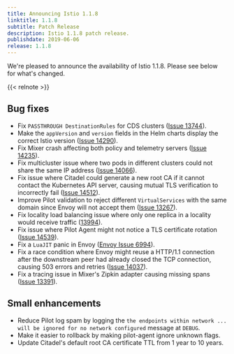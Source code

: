 ```yaml
---
title: Announcing Istio 1.1.8
linktitle: 1.1.8
subtitle: Patch Release
description: Istio 1.1.8 patch release.
publishdate: 2019-06-06
release: 1.1.8
---
```


We're pleased to announce the availability of Istio 1.1.8. Please see below for what's changed.

{{< relnote >}}

## Bug fixes

- Fix `PASSTHROUGH DestinationRules` for CDS clusters ([Issue 13744](https://github.com/istio/istio/issues/13744)).
- Make the `appVersion` and `version` fields in the Helm charts display the correct Istio version ([Issue 14290](https://github.com/istio/istio/issues/14290)).
- Fix Mixer crash affecting both policy and telemetry servers ([Issue 14235](https://github.com/istio/istio/issues/14235)).
- Fix multicluster issue where two pods in different clusters could not share the same IP address ([Issue 14066](https://github.com/istio/istio/issues/14066)).
- Fix issue where Citadel could generate a new root CA if it cannot contact the Kubernetes API server, causing mutual TLS verification to incorrectly fail ([Issue 14512](https://github.com/istio/istio/issues/14512)).
- Improve Pilot validation to reject different `VirtualServices` with the same domain since Envoy will not accept them ([Issue 13267](https://github.com/istio/istio/issues/13267)).
- Fix locality load balancing issue where only one replica in a locality would receive traffic ([13994](https://github.com/istio/istio/issues/13994)).
- Fix issue where Pilot Agent might not notice a TLS certificate rotation ([Issue 14539](https://github.com/istio/istio/issues/14539)).
- Fix a `LuaJIT` panic in Envoy ([Envoy Issue 6994](https://github.com/envoyproxy/envoy/pull/6994)).
- Fix a race condition where Envoy might reuse a HTTP/1.1 connection after the downstream peer had already closed the TCP connection, causing 503 errors and retries ([Issue 14037](https://github.com/istio/istio/issues/14037)).
- Fix a tracing issue in Mixer's Zipkin adapter causing missing spans ([Issue 13391](https://github.com/istio/istio/issues/13391)).

## Small enhancements

- Reduce Pilot log spam by logging the `the endpoints within network ... will be ignored for no network configured` message at `DEBUG`.
- Make it easier to rollback by making pilot-agent ignore unknown flags.
- Update Citadel's default root CA certificate TTL from 1 year to 10 years.
